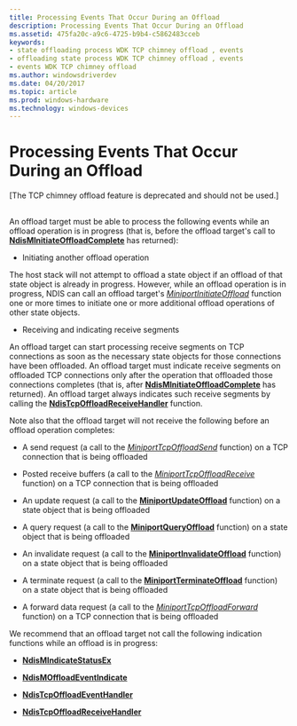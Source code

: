```yaml
---
title: Processing Events That Occur During an Offload
description: Processing Events That Occur During an Offload
ms.assetid: 475fa20c-a9c6-4725-b9b4-c5862483cceb
keywords:
- state offloading process WDK TCP chimney offload , events
- offloading state process WDK TCP chimney offload , events
- events WDK TCP chimney offload
ms.author: windowsdriverdev
ms.date: 04/20/2017
ms.topic: article
ms.prod: windows-hardware
ms.technology: windows-devices
---
```


# Processing Events That Occur During an Offload


\[The TCP chimney offload feature is deprecated and should not be used.\]

## <a href="" id="ddk-processing-events-that-occur-during-an-offload-ng"></a>


An offload target must be able to process the following events while an offload operation is in progress (that is, before the offload target's call to [**NdisMInitiateOffloadComplete**](https://msdn.microsoft.com/library/windows/hardware/ff563604) has returned):

-   Initiating another offload operation

The host stack will not attempt to offload a state object if an offload of that state object is already in progress. However, while an offload operation is in progress, NDIS can call an offload target's [*MiniportInitiateOffload*](https://msdn.microsoft.com/library/windows/hardware/ff559393) function one or more times to initiate one or more additional offload operations of other state objects.

-   Receiving and indicating receive segments

An offload target can start processing receive segments on TCP connections as soon as the necessary state objects for those connections have been offloaded. An offload target must indicate receive segments on offloaded TCP connections only after the operation that offloaded those connections completes (that is, after [**NdisMInitiateOffloadComplete**](https://msdn.microsoft.com/library/windows/hardware/ff563604) has returned). An offload target always indicates such receive segments by calling the [**NdisTcpOffloadReceiveHandler**](https://msdn.microsoft.com/library/windows/hardware/ff564606) function.

Note also that the offload target will not receive the following before an offload operation completes:

-   A send request (a call to the [*MiniportTcpOffloadSend*](https://msdn.microsoft.com/library/windows/hardware/ff559464) function) on a TCP connection that is being offloaded

-   Posted receive buffers (a call to the [*MiniportTcpOffloadReceive*](https://msdn.microsoft.com/library/windows/hardware/ff559460) function) on a TCP connection that is being offloaded

-   An update request (a call to the [**MiniportUpdateOffload**](https://msdn.microsoft.com/library/windows/hardware/ff560463) function) on a state object that is being offloaded

-   A query request (a call to the [**MiniportQueryOffload**](https://msdn.microsoft.com/library/windows/hardware/ff559423) function) on a state object that is being offloaded

-   An invalidate request (a call to the [**MiniportInvalidateOffload**](https://msdn.microsoft.com/library/windows/hardware/ff559406) function) on a state object that is being offloaded

-   A terminate request (a call to the [**MiniportTerminateOffload**](https://msdn.microsoft.com/library/windows/hardware/ff559468) function) on a state object that is being offloaded

-   A forward data request (a call to the [*MiniportTcpOffloadForward*](https://msdn.microsoft.com/library/windows/hardware/ff559458) function) on a TCP connection that is being offloaded

We recommend that an offload target not call the following indication functions while an offload is in progress:

-   [**NdisMIndicateStatusEx**](https://msdn.microsoft.com/library/windows/hardware/ff563600)

-   [**NdisMOffloadEventIndicate**](https://msdn.microsoft.com/library/windows/hardware/ff563619)

-   [**NdisTcpOffloadEventHandler**](https://msdn.microsoft.com/library/windows/hardware/ff564595)

-   [**NdisTcpOffloadReceiveHandler**](https://msdn.microsoft.com/library/windows/hardware/ff564606)

 

 





